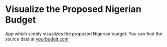 # Visualize the Proposed Nigerian Budget

App which simply visualizes the proposed Nigerian budget. You can find the source data at [yourbudgit.com](yourbudgit.com)
